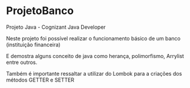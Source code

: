 # ProjetoBanco
Projeto Java - Cognizant Java Developer



Neste projeto foi possível realizar o funcionamento básico de um banco (instituição financeira)

E demostra alguns conceito de java como herança, polimorfismo, Arrylist entre outros.

Também é importante ressaltar a utilizar do Lombok para a criações dos métodos GETTER e SETTER
